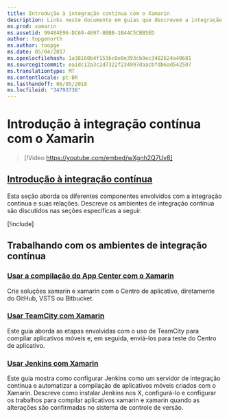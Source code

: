 ```yaml
---
title: Introdução à integração contínua com o Xamarin
description: Links neste documento em guias que descrevem a integração contínua com o Xamarin. Conteúdo vinculado fornece uma visão geral da integração contínua e discute a compilação do aplicativo central, TeamCity e Jenkins.
ms.prod: xamarin
ms.assetid: 99484E96-DC69-4697-8BBB-1B44C5CBB5ED
author: topgenorth
ms.author: toopge
ms.date: 05/04/2017
ms.openlocfilehash: 1a38160b4f1536c0e0e393cb9ec3482624a40681
ms.sourcegitcommit: ea1dc12a3c2d7322f234997daacbfdb6ad542507
ms.translationtype: MT
ms.contentlocale: pt-BR
ms.lasthandoff: 06/05/2018
ms.locfileid: "34793736"
---
```

# <a name="introduction-to-continuous-integration-with-xamarin"></a>Introdução à integração contínua com o Xamarin

> [!Video https://youtube.com/embed/wXgnh2Q7Uv8]

##  <a name="introduction-to-continuous-integrationtoolsciintro-to-cimd"></a>[Introdução à integração contínua](~/tools/ci/intro-to-ci.md)

Esta seção aborda os diferentes componentes envolvidos com a integração contínua e suas relações. Descreve os ambientes de integração contínua são discutidos nas seções específicas a seguir.

[!include[](~/tools/ci/includes/firewall-information.md)]

## <a name="working-with-continuous-integration-environments"></a>Trabalhando com os ambientes de integração contínua

### <a name="using-app-center-build-with-xamarinappcenterbuildxamarin"></a>[Usar a compilação do App Center com o Xamarin](/appcenter/build/xamarin/)

Crie soluções xamarin e xamarin com o Centro de aplicativo, diretamente do GitHub, VSTS ou Bitbucket.

### <a name="using-teamcity-with-xamarintoolsciteamcitymd"></a>[Usar TeamCity com Xamarin](~/tools/ci/teamcity.md)

Este guia aborda as etapas envolvidas com o uso de TeamCity para compilar aplicativos móveis e, em seguida, enviá-los para teste do Centro de aplicativo.

### <a name="using-jenkins-with-xamarintoolscijenkins-walkthroughmd"></a>[Usar Jenkins com Xamarin](~/tools/ci/jenkins-walkthrough.md)

Este guia mostra como configurar Jenkins como um servidor de integração contínua e automatizar a compilação de aplicativos móveis criados com o Xamarin. Descreve como instalar Jenkins nos X, configurá-lo e configurar os trabalhos para compilar aplicativos xamarin e xamarin quando as alterações são confirmadas no sistema de controle de versão.

